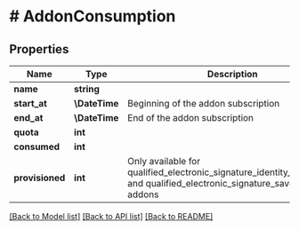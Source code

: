 # # AddonConsumption

## Properties

Name | Type | Description | Notes
------------ | ------------- | ------------- | -------------
**name** | **string** |  |
**start_at** | **\DateTime** | Beginning of the addon subscription |
**end_at** | **\DateTime** | End of the addon subscription |
**quota** | **int** |  |
**consumed** | **int** |  |
**provisioned** | **int** | Only available for qualified_electronic_signature_identity_verification and qualified_electronic_signature_saved_identity addons | [optional]

[[Back to Model list]](../../README.md#models) [[Back to API list]](../../README.md#endpoints) [[Back to README]](../../README.md)
